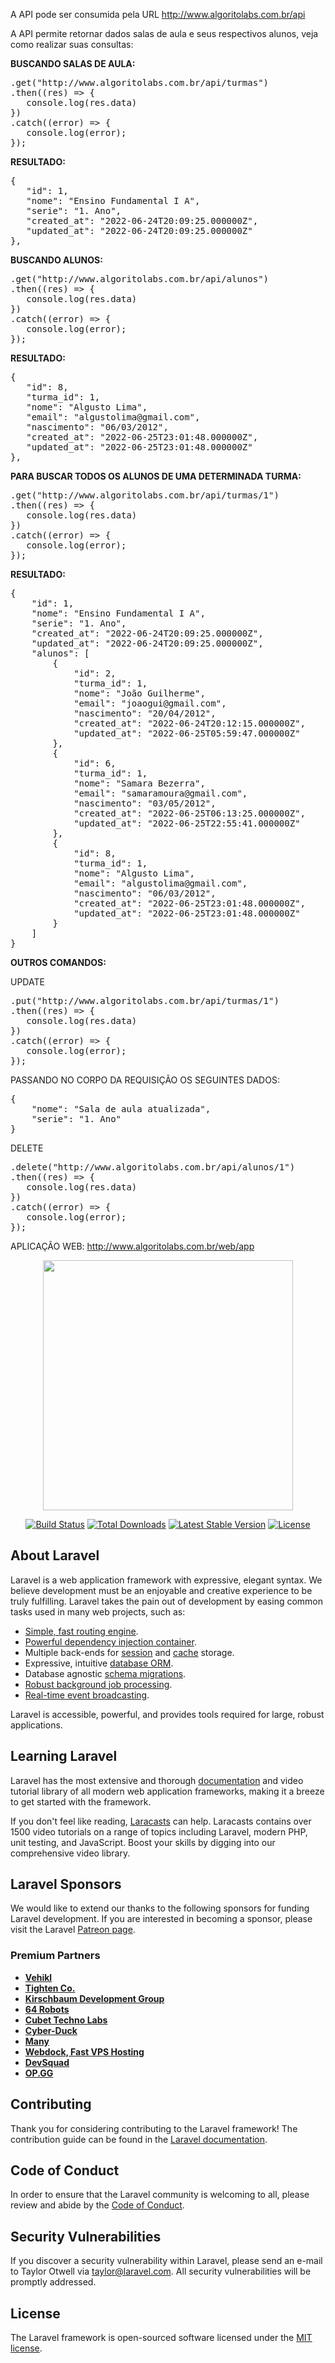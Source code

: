 A API pode ser consumida pela URL http://www.algoritolabs.com.br/api

A API permite retornar dados salas de aula e seus respectivos alunos, veja como realizar suas consultas:

<b>BUSCANDO SALAS DE AULA:</b>

<pre>
.get("http://www.algoritolabs.com.br/api/turmas")
.then((res) => {
   console.log(res.data)
})
.catch((error) => {
   console.log(error);
});
</pre>

<b>RESULTADO:</b>

<pre>
{
   "id": 1,
   "nome": "Ensino Fundamental I A",
   "serie": "1. Ano",
   "created_at": "2022-06-24T20:09:25.000000Z",
   "updated_at": "2022-06-24T20:09:25.000000Z"
},
</pre>

<b>BUSCANDO ALUNOS:</b>

<pre>
.get("http://www.algoritolabs.com.br/api/alunos")
.then((res) => {
   console.log(res.data)
})
.catch((error) => {
   console.log(error);
});
</pre>

<b>RESULTADO:</b>

<pre>
{
   "id": 8,
   "turma_id": 1,
   "nome": "Algusto Lima",
   "email": "algustolima@gmail.com",
   "nascimento": "06/03/2012",
   "created_at": "2022-06-25T23:01:48.000000Z",
   "updated_at": "2022-06-25T23:01:48.000000Z"
},
</pre>

<b>PARA BUSCAR TODOS OS ALUNOS DE UMA DETERMINADA TURMA:</b>

<pre>
.get("http://www.algoritolabs.com.br/api/turmas/1")
.then((res) => {
   console.log(res.data)
})
.catch((error) => {
   console.log(error);
});
</pre>

<b>RESULTADO:</b>

<pre>
{
    "id": 1,
    "nome": "Ensino Fundamental I A",
    "serie": "1. Ano",
    "created_at": "2022-06-24T20:09:25.000000Z",
    "updated_at": "2022-06-24T20:09:25.000000Z",
    "alunos": [
        {
            "id": 2,
            "turma_id": 1,
            "nome": "João Guilherme",
            "email": "joaogui@gmail.com",
            "nascimento": "20/04/2012",
            "created_at": "2022-06-24T20:12:15.000000Z",
            "updated_at": "2022-06-25T05:59:47.000000Z"
        },
        {
            "id": 6,
            "turma_id": 1,
            "nome": "Samara Bezerra",
            "email": "samaramoura@gmail.com",
            "nascimento": "03/05/2012",
            "created_at": "2022-06-25T06:13:25.000000Z",
            "updated_at": "2022-06-25T22:55:41.000000Z"
        },
        {
            "id": 8,
            "turma_id": 1,
            "nome": "Algusto Lima",
            "email": "algustolima@gmail.com",
            "nascimento": "06/03/2012",
            "created_at": "2022-06-25T23:01:48.000000Z",
            "updated_at": "2022-06-25T23:01:48.000000Z"
        }
    ]
}
</pre>

<b>OUTROS COMANDOS:</b>

UPDATE
<pre>
.put("http://www.algoritolabs.com.br/api/turmas/1")
.then((res) => {
   console.log(res.data)
})
.catch((error) => {
   console.log(error);
});
</pre>

PASSANDO NO CORPO DA REQUISIÇÃO OS SEGUINTES DADOS:

<pre>
{
    "nome": "Sala de aula atualizada",
    "serie": "1. Ano"
}
</pre>

DELETE
<pre>
.delete("http://www.algoritolabs.com.br/api/alunos/1")
.then((res) => {
   console.log(res.data)
})
.catch((error) => {
   console.log(error);
});
</pre>

APLICAÇÃO WEB: http://www.algoritolabs.com.br/web/app

<p align="center"><a href="https://laravel.com" target="_blank"><img src="https://raw.githubusercontent.com/laravel/art/master/logo-lockup/5%20SVG/2%20CMYK/1%20Full%20Color/laravel-logolockup-cmyk-red.svg" width="400"></a></p>

<p align="center">
<a href="https://travis-ci.org/laravel/framework"><img src="https://travis-ci.org/laravel/framework.svg" alt="Build Status"></a>
<a href="https://packagist.org/packages/laravel/framework"><img src="https://poser.pugx.org/laravel/framework/d/total.svg" alt="Total Downloads"></a>
<a href="https://packagist.org/packages/laravel/framework"><img src="https://poser.pugx.org/laravel/framework/v/stable.svg" alt="Latest Stable Version"></a>
<a href="https://packagist.org/packages/laravel/framework"><img src="https://poser.pugx.org/laravel/framework/license.svg" alt="License"></a>
</p>

## About Laravel

Laravel is a web application framework with expressive, elegant syntax. We believe development must be an enjoyable and creative experience to be truly fulfilling. Laravel takes the pain out of development by easing common tasks used in many web projects, such as:

- [Simple, fast routing engine](https://laravel.com/docs/routing).
- [Powerful dependency injection container](https://laravel.com/docs/container).
- Multiple back-ends for [session](https://laravel.com/docs/session) and [cache](https://laravel.com/docs/cache) storage.
- Expressive, intuitive [database ORM](https://laravel.com/docs/eloquent).
- Database agnostic [schema migrations](https://laravel.com/docs/migrations).
- [Robust background job processing](https://laravel.com/docs/queues).
- [Real-time event broadcasting](https://laravel.com/docs/broadcasting).

Laravel is accessible, powerful, and provides tools required for large, robust applications.

## Learning Laravel

Laravel has the most extensive and thorough [documentation](https://laravel.com/docs) and video tutorial library of all modern web application frameworks, making it a breeze to get started with the framework.

If you don't feel like reading, [Laracasts](https://laracasts.com) can help. Laracasts contains over 1500 video tutorials on a range of topics including Laravel, modern PHP, unit testing, and JavaScript. Boost your skills by digging into our comprehensive video library.

## Laravel Sponsors

We would like to extend our thanks to the following sponsors for funding Laravel development. If you are interested in becoming a sponsor, please visit the Laravel [Patreon page](https://patreon.com/taylorotwell).

### Premium Partners

- **[Vehikl](https://vehikl.com/)**
- **[Tighten Co.](https://tighten.co)**
- **[Kirschbaum Development Group](https://kirschbaumdevelopment.com)**
- **[64 Robots](https://64robots.com)**
- **[Cubet Techno Labs](https://cubettech.com)**
- **[Cyber-Duck](https://cyber-duck.co.uk)**
- **[Many](https://www.many.co.uk)**
- **[Webdock, Fast VPS Hosting](https://www.webdock.io/en)**
- **[DevSquad](https://devsquad.com)**
- **[OP.GG](https://op.gg)**

## Contributing

Thank you for considering contributing to the Laravel framework! The contribution guide can be found in the [Laravel documentation](https://laravel.com/docs/contributions).

## Code of Conduct

In order to ensure that the Laravel community is welcoming to all, please review and abide by the [Code of Conduct](https://laravel.com/docs/contributions#code-of-conduct).

## Security Vulnerabilities

If you discover a security vulnerability within Laravel, please send an e-mail to Taylor Otwell via [taylor@laravel.com](mailto:taylor@laravel.com). All security vulnerabilities will be promptly addressed.

## License

The Laravel framework is open-sourced software licensed under the [MIT license](https://opensource.org/licenses/MIT).
